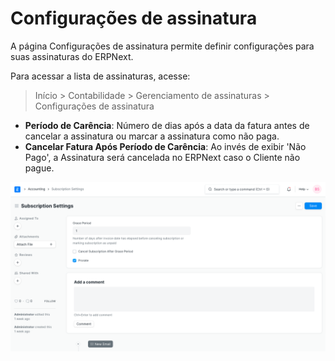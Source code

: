 # Configurações de assinatura


A página Configurações de assinatura permite definir configurações para suas assinaturas do ERPNext.


Para acessar a lista de assinaturas, acesse:



>
> Início > Contabilidade > Gerenciamento de assinaturas > Configurações de assinatura
>
>
>


* **Período de Carência**: Número de dias após a data da fatura antes de cancelar a assinatura ou marcar a assinatura como não paga.
* **Cancelar Fatura Após Período de Carência**: Ao invés de exibir 'Não Pago', a Assinatura será cancelada no ERPNext caso o Cliente não pague.


![Assinatura](/files/subscription-settings.png)